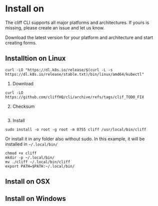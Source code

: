 # Install on 

The cliff CLI supports all major platforms and architectures. If yours is missing, please create an issue and let us know.

Download the latest version for your platform and architecture and start creating forms.

## Installtion on Linux

```
curl -LO "https://dl.k8s.io/release/$(curl -L -s https://dl.k8s.io/release/stable.txt)/bin/linux/amd64/kubectl"
```

1. Download
```
curl -LO https://github.com/cliffHQ/cli/archive/refs/tags/clif_TODO_FIX
```

2. Checksum
```
```

3. Install
```
sudo install -o root -g root -m 0755 cliff /usr/local/bin/cliff
```

Or install it in any folder also without sudo. In this example, it will be installed in `~/.local/bin/`
```
chmod +x cliff
mkdir -p ~/.local/bin/
mv ./cliff ~/.local/bin/cliff
export PATH=$PATH:~/.local/bin/
```

## Install on OSX

## Install on Windows
